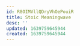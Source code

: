 ```yaml
---
id: R8OIMVllQDryVhOePouiR
title: Stoic Meaningwave
desc: ''
updated: 1639759645944
created: 1639759645944
---
```


